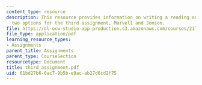 ```yaml
---
content_type: resource
description: This resource provides information on writing a reading on one of the
  two options for the third assignment, Marvell and Jonson.
file: https://ol-ocw-studio-app-production.s3.amazonaws.com/courses/21l-004-major-poets-fall-2001/61bd27b60ac79b5be9acab27d6cd2f75_third_assignment.pdf
file_type: application/pdf
learning_resource_types:
- Assignments
parent_title: Assignments
parent_type: CourseSection
resourcetype: Document
title: third_assignment.pdf
uid: 61bd27b6-0ac7-9b5b-e9ac-ab27d6cd2f75
---
```

